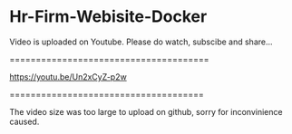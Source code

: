 # Hr-Firm-Webisite-Docker


Video is uploaded on Youtube.
Please do watch, subscibe and share...

======================================

https://youtu.be/Un2xCyZ-p2w

=====================================

The video size was too large to upload on github, sorry for inconvinience caused.
